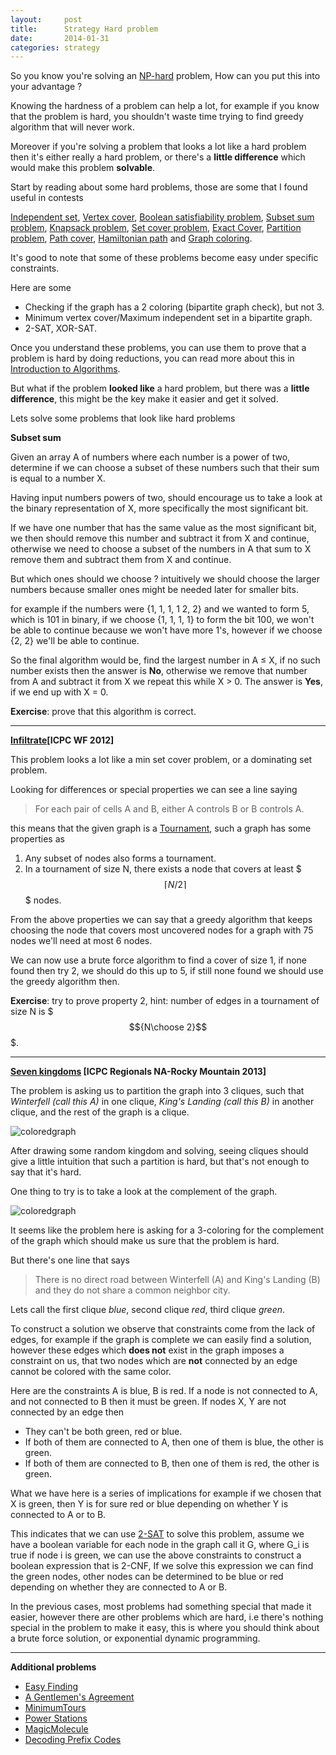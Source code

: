 ```yaml
---
layout:     post
title:      Strategy Hard problem
date:       2014-01-31
categories: strategy
---
```


So you know you're solving an  [NP-hard](https://en.wikipedia.org/wiki/NP-hardness) problem, How can you put this into your advantage ? 

Knowing the hardness of a problem can help a lot, for example if you know that the problem is hard, you shouldn't waste time trying to find greedy algorithm that will never work.

Moreover if you're solving a problem that looks a lot like a hard problem then  it's either really a hard problem, or there's a **little difference** which would make this problem **solvable**.

Start by reading about some hard problems, those are some that I found useful in contests

[Independent set](https://en.wikipedia.org/wiki/Independent_set_\(graph_theory\)), [Vertex cover](https://en.wikipedia.org/wiki/Vertex_cover), [Boolean satisfiability problem](https://en.wikipedia.org/wiki/Boolean_satisfiability_problem), [Subset sum problem](https://en.wikipedia.org/wiki/Subset_sum_problem), [Knapsack problem](https://en.wikipedia.org/wiki/Knapsack_problem), [Set cover problem](https://en.wikipedia.org/wiki/Set_cover_problem), [Exact Cover](https://en.wikipedia.org/wiki/Exact_cover), [Partition problem](https://en.wikipedia.org/wiki/Partition_problem), [Path cover](https://en.wikipedia.org/wiki/Path_cover), [Hamiltonian path](https://en.wikipedia.org/wiki/Hamiltonian_path) and [Graph coloring](https://en.wikipedia.org/wiki/Graph_coloring).



It's good to note that some of these problems become easy under specific constraints.

Here are some

* Checking if the graph has a 2 coloring (bipartite graph check), but not 3.
* Minimum vertex cover/Maximum independent set in a bipartite graph.
* 2-SAT, XOR-SAT.

Once you understand these problems, you can use them to prove that a problem is hard by doing reductions, you can read more about this in [Introduction to Algorithms](http://www.amazon.com/Introduction-Algorithms-Thomas-H-Cormen/dp/0262033844).


But what if the problem **looked like** a hard problem, but there was a **little difference**, this might be the key make it easier and get it solved.


Lets solve some problems that look like hard problems


**Subset sum**

Given an array A of numbers  where each number is a power of two, determine if we can choose a subset of these numbers such that their sum is equal to a number X.
 
Having input numbers powers of two, should encourage us to take a look at the binary representation of X, more specifically the most significant bit.

If we have one number that has the same value as the most significant bit, we then should remove this number and subtract it from X and continue, otherwise we need to choose a subset of the numbers in A that sum to X remove them and subtract them from X and continue.

But which ones should we choose ? intuitively we should choose the larger numbers because smaller ones might be needed later for smaller bits.

for example if the numbers were {1, 1, 1, 1 2, 2} and we wanted to form 5, which is 101 in binary, if we choose {1, 1, 1, 1}  to form the bit 100, we won't be able to continue because we won't have more 1's, however if we choose {2, 2} we'll be able to continue.

So the final algorithm would be, find the largest number in A ≤ X, if no such number exists then the answer is **No**, otherwise we remove that number from A and subtract it from X we repeat this while X > 0.
The answer is **Yes**, if we end up with X = 0.

**Exercise**: prove that this algorithm is correct.

---

**[Infiltrate](https://icpcarchive.ecs.baylor.edu/index.php?option=com_onlinejudge&Itemid=8&category=547&page=show_problem&problem=4041)[ICPC WF 2012]**

This problem looks a lot like a min set cover problem, or a dominating set problem.

Looking for differences or special properties we can see a line saying

> For each pair of cells A and B, either A controls B or B controls A.

this means that the given graph is a [Tournament](https://en.wikipedia.org/wiki/Tournament_\(graph_theory\)), such a graph has some properties as

1. Any subset of nodes also forms a tournament.
2. In a tournament of size N, there exists a node that covers at least $$$\lceil N/2 \rceil$$$ nodes.

From the above properties we can say that a greedy algorithm that keeps choosing the node that covers most uncovered nodes for a graph with 75 nodes we'll need at most 6 nodes.

We can now use a brute force algorithm to find a cover of size 1, if none found then try 2, we should do this up to 5, if still none found we should use the greedy algorithm then.

**Exercise**: try to prove property 2, hint: number of edges in a tournament of size N is $$${N\choose 2}$$$.

---

**[Seven kingdoms](https://icpcarchive.ecs.baylor.edu/index.php?option=com_onlinejudge&Itemid=8&category=623&page=show_problem&problem=4456) [ICPC Regionals NA-Rocky Mountain 2013]**

The problem is asking us to partition the graph into 3 cliques, such that *Winterfell (call this A)* in one clique, *King's Landing (call this B)* in another clique, and the rest of the graph is a clique.

![coloredgraph]({{site.url}}/images/hard-problem/img_1.jpg)

After drawing some random kingdom and solving, seeing cliques should give a little intuition that such a partition is hard, but that's not enough to say that it's hard.

One thing to try is to take a look at the complement of the graph.

![coloredgraph]({{site.url}}/images/hard-problem/img_2.jpg)

It seems like the problem here is asking for a 3-coloring for the complement of the graph which should make us sure that the problem is hard.

But there's one line that says

> There is no direct road between Winterfell (A) and King's Landing (B) and they do not share a common neighbor city.

Lets call the first clique *blue*, second clique *red*, third clique *green*.

To construct a solution we observe that constraints come from the lack of edges, for example if the graph is complete we can easily find a solution, however these edges which **does not** exist in the graph imposes a constraint on us, that two nodes which are **not** connected by an edge cannot be colored with the same color.

Here are the constraints
A is blue, B is red.
If a node is not connected to A, and not connected to B then it must be green.
If nodes X, Y are not connected by an edge then

* They can't be both green, red or blue.
* If both of them are connected to A, then one of them is blue, the other is green.
* If both of them are connected to B, then one of them is red, the other is green.

What we have here is a series of implications for example if we chosen that X is green, then Y is for sure red or blue depending on whether Y is connected to A or to B.

This indicates that we can use [2-SAT](http://en.wikipedia.org/wiki/2-satisfiability) to solve this problem, assume we have a boolean variable for each node in the graph call it G, where G_i is true if node i is green, we can use the above constraints to construct a boolean expression that is 2-CNF, If we solve this expression we can find the green nodes, other nodes can be determined to be blue or red depending on whether they are connected to A or B.


In the previous cases, most problems had something special that made it easier, however there are other problems which are hard, i.e there's nothing special in the problem to make it easy, this is where you should think about a brute force solution, or exponential dynamic programming.

---
**Additional problems**

* [Easy Finding](http://poj.org/problem?id=3740)
* [A Gentlemen's Agreement](https://uva.onlinejudge.org/external/110/p11065.pdf)
* [MinimumTours](http://community.topcoder.com/stat?c=problem_statement&pm=7620&rd=12183)
* [Power Stations](https://icpcarchive.ecs.baylor.edu/index.php?option=com_onlinejudge&Itemid=8&page=show_problem&problem=3092)
* [MagicMolecule](http://community.topcoder.com/stat?c=problem_statement&pm=11705&rd=15491)
* [Decoding Prefix Codes](http://codeforces.com/gym/100340)



